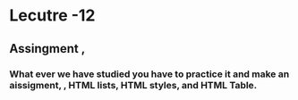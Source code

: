 # Lecutre -12

## Assingment , 

### What ever we have studied you have to practice it and make an aissigment, , HTML lists, HTML styles, and HTML Table.
